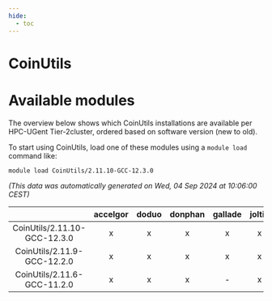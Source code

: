 ```yaml
---
hide:
  - toc
---
```


CoinUtils
=========

# Available modules


The overview below shows which CoinUtils installations are available per HPC-UGent Tier-2cluster, ordered based on software version (new to old).

To start using CoinUtils, load one of these modules using a `module load` command like:

```shell
module load CoinUtils/2.11.10-GCC-12.3.0
```

*(This data was automatically generated on Wed, 04 Sep 2024 at 10:06:00 CEST)*  

| |accelgor|doduo|donphan|gallade|joltik|shinx|skitty|
| :---: | :---: | :---: | :---: | :---: | :---: | :---: | :---: |
|CoinUtils/2.11.10-GCC-12.3.0|x|x|x|x|x|x|x|
|CoinUtils/2.11.9-GCC-12.2.0|x|x|x|x|x|x|x|
|CoinUtils/2.11.6-GCC-11.2.0|x|x|x|-|x|-|x|
